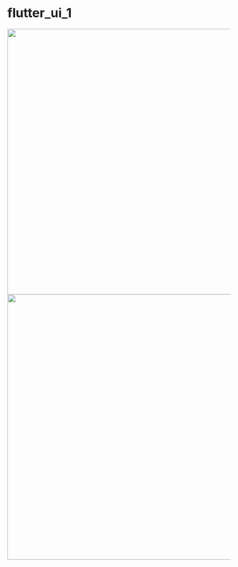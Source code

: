 # flutter_ui_1

<img src = "https://user-images.githubusercontent.com/68140538/90381510-1976f300-e09b-11ea-96a3-0ca42d8a8282.jpeg" width = auto height = "600">

<img src = "https://user-images.githubusercontent.com/68140538/90381514-1b40b680-e09b-11ea-9154-cc2aa2fa1716.jpeg" width = auto height = "600">
